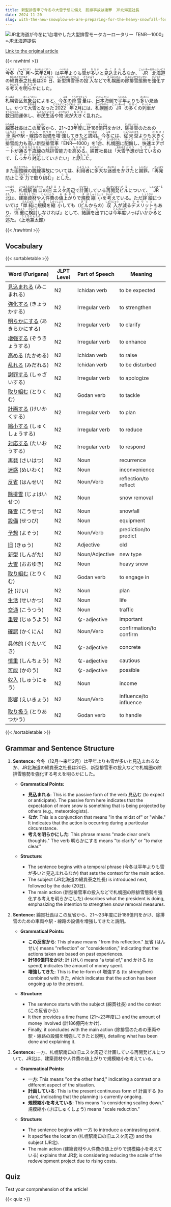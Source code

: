 ```yaml
---
title: 新型排雪車で今冬の大雪予想に備え　脱線事故は謝罪　JR北海道社長
date: 2024-11-20
slug: with-the-new-snowplow-we-are-preparing-for-the-heavy-snowfall-forecast-this-winter-the-president-of-jr-hokkaido-apologized-for-the-derailment-accident
---
```


![JR北海道が今冬に1台増やした大型排雪モータカーロータリー「ENR―1000」=JR北海道提供](https://www.asahicom.jp/imgopt/img/92a4c0bbec/comm_L/AS20241120002879.jpg "JR北海道が今冬に1台増やした大型排雪モータカーロータリー「ENR―1000」=JR北海道提供")

[Link to the original article](https://asahi.com/articles/ASSCN30NZSCNULFA00WM.html?iref=pc_business_top__n)

{{< rawhtml >}}
<p><ruby>今冬<rt>こんとう</rt></ruby>（<ruby>12月<rt>じゅうにがつ</rt></ruby>～<ruby>来年<rt>らいねん</rt></ruby><ruby>2月<rt>にがつ</rt></ruby>）は<ruby>平年<rt>へいねん</rt></ruby>よりも<ruby>雪<rt>ゆき</rt></ruby>が<ruby>多い<rt>おおい</rt></ruby>と<ruby>見込まれる<rt>みこまれる</rt></ruby>なか、<ruby>JR<rt>じぇいあーる</rt></ruby><ruby>北海道<rt>ほっかいどう</rt></ruby>の<ruby>綿貫<rt>わたぬき</rt></ruby><ruby>泰之<rt>やすゆき</rt></ruby>社長は<ruby>20日<rt>にじゅうにち</rt></ruby>、<ruby>新型<rt>しんがた</rt></ruby><ruby>排雪車<rt>はいせつしゃ</rt></ruby>の<ruby>投入<rt>とうにゅう</rt></ruby>などで<ruby>札幌圏<rt>さっぽろけん</rt></ruby>の<ruby>除排雪<rt>じょはいせつ</rt></ruby><ruby>態勢<rt>たいせい</rt></ruby>を<ruby>強化<rt>きょうか</rt></ruby>する<ruby>考え<rt>かんがえ</rt></ruby>を<ruby>明らか<rt>あきらか</rt></ruby>にした。</p>

<p><ruby>札幌<rt>さっぽろ</rt></ruby>管区<ruby>気象台<rt>きしょうだい</rt></ruby>によると、今<ruby>冬<rt>ふゆ</rt></ruby>の<ruby>降雪量<rt>こうせつりょう</rt></ruby>は、<ruby>日本海<rt>にほんかい</rt></ruby>側で<ruby>平年<rt>へいねん</rt></ruby>よりも<ruby>多い<rt>おおい</rt></ruby>見通し。かつて<ruby>大雪<rt>おおゆき</rt></ruby>となった<ruby>2022年<rt>にせんにじゅうにねん</rt></ruby>2<ruby>月<rt>がつ</rt></ruby>には、<ruby>札幌圏<rt>さっぽろけん</rt></ruby>の<ruby>JR<rt>じぇいあーる</rt></ruby>の<ruby>多く<rt>おおく</rt></ruby>の<ruby>列車<rt>れっしゃ</rt></ruby>が<ruby>数日間<rt>すうじつかん</rt></ruby>運休し、<ruby>市民生活<rt>しみんせいかつ</rt></ruby>や<ruby>物流<rt>ぶつりゅう</rt></ruby>が<ruby>大きく<rt>おおきく</rt></ruby>乱れた。</p>

<p><ruby>綿貫<rt>わたぬき</rt></ruby>社長はこの<ruby>反省<rt>はんせい</rt></ruby>から、21～23<ruby>年度<rt>ねんど</rt></ruby>に<ruby>計<rt>けい</rt></ruby>186<ruby>億円<rt>おくえん</rt></ruby>をかけ、<ruby>除排雪<rt>じょはいせつ</rt></ruby>のための<ruby>車両<rt>しゃりょう</rt></ruby>や<ruby>駅<rt>えき</rt></ruby>・<ruby>線路<rt>せんろ</rt></ruby>の<ruby>設備<rt>せつび</rt></ruby>を<ruby>増強<rt>ぞうきょう</rt></ruby>してきたと<ruby>説明<rt>せつめい</rt></ruby>。今<ruby>冬<rt>ふゆ</rt></ruby>には、<ruby>従来型<rt>じゅうらいがた</rt></ruby>よりも<ruby>大きく<rt>おおきく</rt></ruby><ruby>排雪<rt>はいせつ</rt></ruby>能力も<ruby>高い<rt>たかい</rt></ruby>新型<ruby>排雪車<rt>はいせつしゃ</rt></ruby>「<ruby>ENR―1000<rt>いーえぬあーる1000</rt></ruby>」を1<ruby>台<rt>だい</rt></ruby>、<ruby>札幌圏<rt>さっぽろけん</rt></ruby>に<ruby>配備<rt>はいび</rt></ruby>し、<ruby>快速<rt>かいそく</rt></ruby><ruby>エアポート<rt>えあぽーと</rt></ruby>が<ruby>通る<rt>とおる</rt></ruby><ruby>千歳線<rt>ちとせせん</rt></ruby>の<ruby>除排雪<rt>じょはいせつ</rt></ruby>能力を<ruby>高める<rt>たかめる</rt></ruby>。<ruby>綿貫<rt>わたぬき</rt></ruby>社長は「<ruby>大雪<rt>おおゆき</rt></ruby><ruby>予想<rt>よそう</rt></ruby>が<ruby>出ている<rt>でている</rt></ruby>ので、<ruby>しっかり<rt>しっかり</rt></ruby><ruby>対応<rt>たいおう</rt></ruby>していきたい」と<ruby>話した<rt>はなした</rt></ruby>。</p>

<p>また<ruby>函館線<rt>はこだてせん</rt></ruby>の<ruby>脱線<rt>だっせん</rt></ruby>事故については、<ruby>利用者<rt>りようしゃ</rt></ruby>に<ruby>多大<rt>ただい</rt></ruby>な<ruby>迷惑<rt>めいわく</rt></ruby>を<ruby>かけた<rt>かけた</rt></ruby>と<ruby>謝罪<rt>しゃざい</rt></ruby>。「<ruby>再発<rt>さいはつ</rt></ruby>防止<ruby>に<rt>に</rt></ruby><ruby>全力<rt>ぜんりょく</rt></ruby>で<ruby>取り組む<rt>とりくむ</rt></ruby>」と<ruby>した<rt>した</rt></ruby>。</p>

<p><ruby>一方<rt>いっぱう</rt></ruby>、<ruby>札幌駅<rt>さっぽろえき</rt></ruby><ruby>南口<rt>みなみぐち</rt></ruby>の<ruby>旧<rt>きゅう</rt></ruby><ruby>エスタ<rt>えすた</rt></ruby>周辺で<ruby>計画<rt>けいかく</rt></ruby>している<ruby>再開発<rt>さいかいはつ</rt></ruby><ruby>ビル<rt>びる</rt></ruby>について、<ruby>JR<rt>じぇいあーる</rt></ruby><ruby>北<rt>きた</rt></ruby>は、<ruby>建築資材<rt>けんちくしざい</rt></ruby>や<ruby>人件費<rt>じんけんひ</rt></ruby>の<ruby>値上がり<rt>ねあがり</rt></ruby>で<ruby>規模<rt>きぼ</rt></ruby><ruby>縮小<rt>しゅくしょう</rt></ruby>を<ruby>考<rt>かんが</rt></ruby>えている。ただ<ruby>詳細<rt>しょうさい</rt></ruby>については「<ruby>単純<rt>たんじゅん</rt></ruby>に<ruby>規模<rt>きぼ</rt></ruby>を<ruby>縮小<rt>しゅくしょう</rt></ruby>しても（<ruby>ビル<rt>びる</rt></ruby>からの）<ruby>収入<rt>しゅうにゅう</rt></ruby>が<ruby>減<rt>へ</rt></ruby>る<ruby>デメリット<rt>でめりっと</rt></ruby>もあり、<ruby>慎重<rt>しんちょう</rt></ruby>に<ruby>検討<rt>けんとう</rt></ruby>しなければ」として、<ruby>結論<rt>けつろん</rt></ruby>を<ruby>出<rt>だ</rt></ruby>すには<ruby>今年度<rt>こんねんど</rt></ruby>いっぱい<ruby>かかる<rt>かかる</rt></ruby>と<ruby>述<rt>のべ</rt></ruby>た。（<ruby>上地<rt>うえち</rt></ruby><ruby>兼太郎<rt>けんたろう</rt></ruby>）</p>
{{< /rawhtml >}}

## Vocabulary


{{< sortabletable >}}

| Word (Furigana)         | JLPT Level | Part of Speech         | Meaning                          |
|-------------------------|------------|-------------------------|----------------------------------|
|[見込まれる](https://jisho.org/search/%E8%A6%8B%E8%BE%BC%E3%81%BE%E3%82%8C%E3%82%8B) (みこまれる)| N2         | Ichidan verb            | to be expected                   |
|[強化する](https://jisho.org/search/%E5%BC%B7%E5%8C%96%E3%81%99%E3%82%8B) (きょうかする)| N2         | Irregular verb          | to strengthen                    |
|[明らかにする](https://jisho.org/search/%E6%98%8E%E3%82%89%E3%81%8B%E3%81%AB%E3%81%99%E3%82%8B) (あきらかにする)| N2         | Irregular verb          | to clarify                       |
|[増強する](https://jisho.org/search/%E5%A2%97%E5%BC%B7%E3%81%99%E3%82%8B) (ぞうきょうする)| N2         | Irregular verb          | to enhance                       |
|[高める](https://jisho.org/search/%E9%AB%98%E3%82%81%E3%82%8B) (たかめる)| N2         | Ichidan verb            | to raise                         |
|[乱れる](https://jisho.org/search/%E4%B9%B1%E3%82%8C%E3%82%8B) (みだれる)| N2         | Ichidan verb            | to be disturbed                  |
|[謝罪する](https://jisho.org/search/%E8%AC%9D%E7%BD%AA%E3%81%99%E3%82%8B) (しゃざいする)| N2         | Irregular verb          | to apologize                     |
|[取り組む](https://jisho.org/search/%E5%8F%96%E3%82%8A%E7%B5%84%E3%82%80) (とりくむ)| N2         | Godan verb              | to tackle                        |
|[計画する](https://jisho.org/search/%E8%A8%88%E7%94%BB%E3%81%99%E3%82%8B) (けいかくする)| N2         | Irregular verb          | to plan                          |
|[縮小する](https://jisho.org/search/%E7%B8%AE%E5%B0%8F%E3%81%99%E3%82%8B) (しゅくしょうする)| N2         | Irregular verb          | to reduce                        |
|[対応する](https://jisho.org/search/%E5%AF%BE%E5%BF%9C%E3%81%99%E3%82%8B) (たいおうする)| N2         | Irregular verb          | to respond                       |
|[再発](https://jisho.org/search/%E5%86%8D%E7%99%BA) (さいはつ)| N2         | Noun                    | recurrence                       |
|[迷惑](https://jisho.org/search/%E8%BF%B7%E6%83%91) (めいわく)| N2         | Noun                    | inconvenience                    |
|[反省](https://jisho.org/search/%E5%8F%8D%E7%9C%81) (はんせい)| N2         | Noun/Verb               | reflection/to reflect            |
|[除排雪](https://jisho.org/search/%E9%99%A4%E6%8E%92%E9%9B%AA) (じょはいせつ)| N2         | Noun                    | snow removal                     |
|[降雪](https://jisho.org/search/%E9%99%8D%E9%9B%AA) (こうせつ)| N2         | Noun                    | snowfall                         |
|[設備](https://jisho.org/search/%E8%A8%AD%E5%82%99) (せつび)| N2         | Noun                    | equipment                        |
|[予想](https://jisho.org/search/%E4%BA%88%E6%83%B3) (よそう)| N2         | Noun/Verb               | prediction/to predict            |
|[旧](https://jisho.org/search/%E6%97%A7) (きゅう)| N2         | Adjective               | old                              |
|[新型](https://jisho.org/search/%E6%96%B0%E5%9E%8B) (しんがた)| N2         | Noun/Adjective          | new type                        |
|[大雪](https://jisho.org/search/%E5%A4%A7%E9%9B%AA) (おおゆき)| N2         | Noun                    | heavy snow                       |
|[取り組む](https://jisho.org/search/%E5%8F%96%E3%82%8A%E7%B5%84%E3%82%80) (とりくむ)| N2         | Godan verb              | to engage in                     |
|[計](https://jisho.org/search/%E8%A8%88) (けい)| N2         | Noun                    | plan                             |
|[生活](https://jisho.org/search/%E7%94%9F%E6%B4%BB) (せいかつ)| N2         | Noun                    | life                             |
|[交通](https://jisho.org/search/%E4%BA%A4%E9%80%9A) (こうつう)| N2         | Noun                    | traffic                          |
|[重要](https://jisho.org/search/%E9%87%8D%E8%A6%81) (じゅうよう)| N2         | な-adjective            | important                        |
|[確認](https://jisho.org/search/%E7%A2%BA%E8%AA%8D) (かくにん)| N2         | Noun/Verb               | confirmation/to confirm          |
|[具体的](https://jisho.org/search/%E5%85%B7%E4%BD%93%E7%9A%84) (ぐたいてき)| N2         | な-adjective            | concrete                         |
|[慎重](https://jisho.org/search/%E6%85%8E%E9%87%8D) (しんちょう)| N2         | な-adjective            | cautious                         |
|[可能](https://jisho.org/search/%E5%8F%AF%E8%83%BD) (かのう)| N2         | な-adjective            | possible                         |
|[収入](https://jisho.org/search/%E5%8F%8E%E5%85%A5) (しゅうにゅう)| N2         | Noun                    | income                           |
|[影響](https://jisho.org/search/%E5%BD%B1%E9%9F%BF) (えいきょう)| N2         | Noun/Verb               | influence/to influence           |
|[取り扱う](https://jisho.org/search/%E5%8F%96%E3%82%8A%E6%89%B1%E3%81%86) (とりあつかう)| N2         | Godan verb              | to handle                        |

{{< /sortabletable >}}


## Grammar and Sentence Structure

1. **Sentence:** 今冬（12月～来年2月）は平年よりも雪が多いと見込まれるなか、JR北海道の綿貫泰之社長は20日、新型排雪車の投入などで札幌圏の除排雪態勢を強化する考えを明らかにした。

   - **Grammatical Points:**
     - **見込まれる**: This is the passive form of the verb 見込む (to expect or anticipate). The passive form here indicates that the expectation of more snow is something that is being projected by others (e.g., meteorologists).
     - **なか**: This is a conjunction that means "in the midst of" or "while." It indicates that the action is occurring during a particular circumstance.
     - **考えを明らかにした**: This phrase means "made clear one's thoughts." The verb 明らかにする means "to clarify" or "to make clear."

   - **Structure:**
     - The sentence begins with a temporal phrase (今冬は平年よりも雪が多いと見込まれるなか) that sets the context for the main action. 
     - The subject (JR北海道の綿貫泰之社長) is introduced next, followed by the date (20日).
     - The main action (新型排雪車の投入などで札幌圏の除排雪態勢を強化する考えを明らかにした) describes what the president is doing, emphasizing the intention to strengthen snow removal measures.

2. **Sentence:** 綿貫社長はこの反省から、21～23年度に計186億円をかけ、除排雪のための車両や駅・線路の設備を増強してきたと説明。

   - **Grammatical Points:**
     - **この反省から**: This phrase means "from this reflection." 反省 (はんせい) means "reflection" or "consideration," indicating that the actions taken are based on past experiences.
     - **計186億円をかけ**: 計 (けい) means "a total of," and かける (to spend) indicates the amount of money spent.
     - **増強してきた**: This is the te-form of 増強する (to strengthen) combined with きた, which indicates that the action has been ongoing up to the present.

   - **Structure:**
     - The sentence starts with the subject (綿貫社長) and the context (この反省から).
     - It then provides a time frame (21～23年度に) and the amount of money involved (計186億円をかけ).
     - Finally, it concludes with the main action (除排雪のための車両や駅・線路の設備を増強してきたと説明), detailing what has been done and explaining it.

3. **Sentence:** 一方、札幌駅南口の旧エスタ周辺で計画している再開発ビルについて、JR北は、建築資材や人件費の値上がりで規模縮小を考えている。

   - **Grammatical Points:**
     - **一方**: This means "on the other hand," indicating a contrast or a different aspect of the situation.
     - **計画している**: This is the present continuous form of 計画する (to plan), indicating that the planning is currently ongoing.
     - **規模縮小を考えている**: This means "is considering scaling down." 規模縮小 (きぼしゅくしょう) means "scale reduction."

   - **Structure:**
     - The sentence begins with 一方 to introduce a contrasting point.
     - It specifies the location (札幌駅南口の旧エスタ周辺) and the subject (JR北).
     - The main action (建築資材や人件費の値上がりで規模縮小を考えている) explains that JR北 is considering reducing the scale of the redevelopment project due to rising costs.

## Quiz

Test your comprehension of the article!

{{< quiz >}}